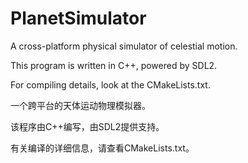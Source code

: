 # PlanetSimulator
A cross-platform physical simulator of celestial motion.

This program is written in C++, powered by SDL2.

For compiling details, look at the CMakeLists.txt.

一个跨平台的天体运动物理模拟器。

该程序由C++编写，由SDL2提供支持。

有关编译的详细信息，请查看CMakeLists.txt。
